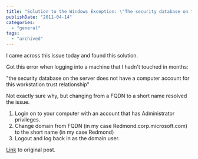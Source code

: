 ```yaml
---
title: "Solution to the Windows Exception: \"The security database on the server does not have a computer account for this workstation trust relationship\""
publishDate: "2011-04-14"
categories: 
  - "general"
tags:
  - "archived"
---
```


I came across this issue today and found this solution. 

Got this error when logging into a machine that I hadn't touched in months:

"the security database on the server does not have a computer account for this workstation trust relationship"

Not exactly sure why, but changing from a FQDN to a short name resolved the issue.

1. Login on to your computer with an account that has Administrator privileges.
2. Change domain from FQDN (in my case Redmond.corp.microsoft.com) to the short name (in my case Redmond)
3. Logout and log back in as the domain user.

[Link](https://blogs.msdn.com/b/jongallant/archive/2008/11/19/solution-to-the-windows-exception-the-security-database-on-the-server-does-not-have-a-computer-account-for-this-workstation-trust-relationship.aspx) to original post.
